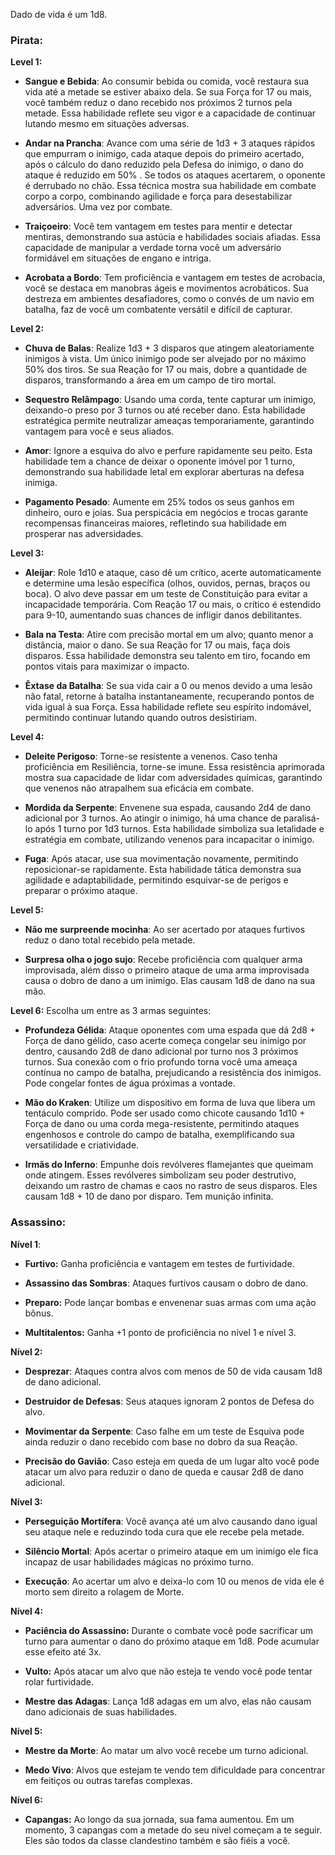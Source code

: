 Dado de vida é um 1d8.
### Pirata:
**Level 1:**
- **Sangue e Bebida**: Ao consumir bebida ou comida, você restaura sua vida até a metade se estiver abaixo dela. Se sua Força for 17 ou mais, você também reduz o dano recebido nos próximos 2 turnos pela metade. Essa habilidade reflete seu vigor e a capacidade de continuar lutando mesmo em situações adversas.
    
- **Andar na Prancha**: Avance com uma série de 1d3 + 3 ataques rápidos que empurram o inimigo, cada ataque depois do primeiro acertado, após o cálculo do dano reduzido pela Defesa do inimigo, o dano do ataque é reduzido em 50% . Se todos os ataques acertarem, o oponente é derrubado no chão. Essa técnica mostra sua habilidade em combate corpo a corpo, combinando agilidade e força para desestabilizar adversários. Uma vez por combate.
    
- **Traiçoeiro**: Você tem vantagem em testes para mentir e detectar mentiras, demonstrando sua astúcia e habilidades sociais afiadas. Essa capacidade de manipular a verdade torna você um adversário formidável em situações de engano e intriga.
    
- **Acrobata a Bordo**: Tem proficiência e vantagem em testes de acrobacia, você se destaca em manobras ágeis e movimentos acrobáticos. Sua destreza em ambientes desafiadores, como o convés de um navio em batalha, faz de você um combatente versátil e difícil de capturar.
    

**Level 2:**
- **Chuva de Balas**: Realize 1d3 + 3 disparos que atingem aleatoriamente inimigos à vista. Um único inimigo pode ser alvejado por no máximo 50% dos tiros. Se sua Reação for 17 ou mais, dobre a quantidade de disparos, transformando a área em um campo de tiro mortal.
    
- **Sequestro Relâmpago**: Usando uma corda, tente capturar um inimigo, deixando-o preso por 3 turnos ou até receber dano. Esta habilidade estratégica permite neutralizar ameaças temporariamente, garantindo vantagem para você e seus aliados.
    
- **Amor**: Ignore a esquiva do alvo e perfure rapidamente seu peito. Esta habilidade tem a chance de deixar o oponente imóvel por 1 turno, demonstrando sua habilidade letal em explorar aberturas na defesa inimiga.
    
- **Pagamento Pesado**: Aumente em 25% todos os seus ganhos em dinheiro, ouro e joias. Sua perspicácia em negócios e trocas garante recompensas financeiras maiores, refletindo sua habilidade em prosperar nas adversidades.
    

**Level 3:**
- **Aleijar**: Role 1d10 e ataque, caso dê um crítico, acerte automaticamente e determine uma lesão específica (olhos, ouvidos, pernas, braços ou boca). O alvo deve passar em um teste de Constituição para evitar a incapacidade temporária. Com Reação 17 ou mais, o crítico é estendido para 9-10, aumentando suas chances de infligir danos debilitantes.
    
- **Bala na Testa**: Atire com precisão mortal em um alvo; quanto menor a distância, maior o dano. Se sua Reação for 17 ou mais, faça dois disparos. Essa habilidade demonstra seu talento em tiro, focando em pontos vitais para maximizar o impacto.
    
- **Êxtase da Batalha**: Se sua vida cair a 0 ou menos devido a uma lesão não fatal, retorne à batalha instantaneamente, recuperando pontos de vida igual à sua Força. Essa habilidade reflete seu espírito indomável, permitindo continuar lutando quando outros desistiriam.
    

**Level 4:**
- **Deleite Perigoso**: Torne-se resistente a venenos. Caso tenha proficiência em Resiliência, torne-se imune. Essa resistência aprimorada mostra sua capacidade de lidar com adversidades químicas, garantindo que venenos não atrapalhem sua eficácia em combate.
    
- **Mordida da Serpente**: Envenene sua espada, causando 2d4 de dano adicional por 3 turnos. Ao atingir o inimigo, há uma chance de paralisá-lo após 1 turno por 1d3 turnos. Esta habilidade simboliza sua letalidade e estratégia em combate, utilizando venenos para incapacitar o inimigo.
    
- **Fuga**: Após atacar, use sua movimentação novamente, permitindo reposicionar-se rapidamente. Esta habilidade tática demonstra sua agilidade e adaptabilidade, permitindo esquivar-se de perigos e preparar o próximo ataque.
    

**Level 5:**
- **Não me surpreende mocinha**: Ao ser acertado por ataques furtivos reduz o dano total recebido pela metade.
	
- **Surpresa olha o jogo sujo**: Recebe proficiência com qualquer arma improvisada, além disso o primeiro ataque de uma arma improvisada causa o dobro de dano a um inimigo. Elas causam 1d8 de dano na sua mão.
	

**Level 6:**
Escolha um entre as 3 armas seguintes:
- **Profundeza Gélida**: Ataque oponentes com uma espada que dá 2d8 + Força de dano gélido, caso acerte começa congelar seu inimigo por dentro, causando 2d8 de dano adicional por turno nos 3 próximos turnos. Sua conexão com o frio profundo torna você uma ameaça contínua no campo de batalha, prejudicando a resistência dos inimigos. Pode congelar fontes de água próximas a vontade.
    
- **Mão do Kraken**: Utilize um dispositivo em forma de luva que libera um tentáculo comprido. Pode ser usado como chicote causando 1d10 + Força de dano ou uma corda mega-resistente, permitindo ataques engenhosos e controle do campo de batalha, exemplificando sua versatilidade e criatividade.
    
- **Irmãs do Inferno**: Empunhe dois revólveres flamejantes que queimam onde atingem. Esses revólveres simbolizam seu poder destrutivo, deixando um rastro de chamas e caos no rastro de seus disparos. Eles causam 1d8 + 10 de dano por disparo. Tem munição infinita.

### Assassino:
**Nível 1**:
- **Furtivo:** Ganha proficiência e vantagem em testes de furtividade.
	
- **Assassino das Sombras**: Ataques furtivos causam o dobro de dano.
	
- **Preparo:** Pode lançar bombas e envenenar suas armas com uma ação bônus.
	
- **Multitalentos:** Ganha +1 ponto de proficiência no nível 1 e nível 3.


**Nível 2:**
- **Desprezar**: Ataques contra alvos com menos de 50 de vida causam 1d8 de dano adicional.
	
- **Destruidor de Defesas**: Seus ataques ignoram 2 pontos de Defesa do alvo.
	
- **Movimentar da Serpente**: Caso falhe em um teste de Esquiva pode ainda reduzir o dano recebido com base no dobro da sua Reação.
	
- **Precisão do Gavião**: Caso esteja em queda de um lugar alto você pode atacar um alvo para reduzir o dano de queda e causar 2d8 de dano adicional.


**Nível 3:**
- **Perseguição Mortífera**: Você avança até um alvo causando dano igual seu ataque nele e reduzindo toda cura que ele recebe pela metade.
	
- **Silêncio Mortal**: Após acertar o primeiro ataque em um inimigo ele fica incapaz de usar habilidades mágicas no próximo turno.
	
- **Execução**: Ao acertar um alvo e deixa-lo com 10 ou menos de vida ele é morto sem direito a rolagem de Morte.

**Nível 4:**
- **Paciência do Assassino:** Durante o combate você pode sacrificar um turno para aumentar o dano do próximo ataque em 1d8. Pode acumular esse efeito até 3x.
	
- **Vulto:** Após atacar um alvo que não esteja te vendo você pode tentar rolar furtividade.
	
- **Mestre das Adagas**: Lança 1d8 adagas em um alvo, elas não causam dano adicionais de suas habilidades.

**Nível 5:**
- **Mestre da Morte**: Ao matar um alvo você recebe um turno adicional.
	
- **Medo Vivo**: Alvos que estejam te vendo tem dificuldade para concentrar em feitiços ou outras tarefas complexas.

**Nível 6:**
- **Capangas:** Ao longo da sua jornada, sua fama aumentou. Em um momento, 3 capangas com a metade do seu nível começam a te seguir. Eles são todos da classe clandestino também e são fiéis a você.